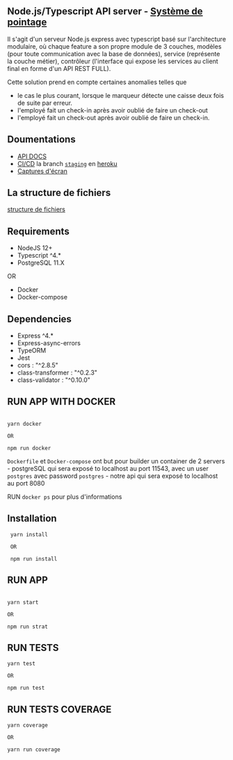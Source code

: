 ## Node.js/Typescript  API server - [Système de pointage](./docs/Test_descriptions.md)

Il s'agit d'un serveur Node.js express avec typescript basé sur l'architecture modulaire, où chaque feature a son propre module de 3 couches, modèles (pour toute communication avec la base de données), service (représente la couche métier), contrôleur (l'interface qui expose les services au client final en forme d'un API REST FULL).

Cette solution prend en compte certaines anomalies telles que 
- le cas le plus courant, lorsque le marqueur détecte une caisse deux fois de suite par erreur.
- l'employé fait un check-in après avoir oublié de faire un check-out 
- l'employé fait un check-out après avoir oublié de faire un check-in. 

## Doumentations

- [API DOCS](https://abc-pointage.herokuapp.com/api/v1/api-docs/#/) 
- [CI/CD](https://github.com/ELDJAZAERY/pointage/deployments/activity_log?environment=abc-pointage) la branch [`staging`](https://github.com/ELDJAZAERY/pointage/tree/staging) en [heroku](https://heroku.com)
- [Captures d'écran](./docs/Captures_ecran) 

## La structure de fichiers

[structure de fichiers](./docs/files.structur.txt)

## Requirements

- NodeJS 12+
- Typescript ^4.\*
- PostgreSQL 11.X

OR 

- Docker 
- Docker-compose

## Dependencies

- Express ^4.\*
- Express-async-errors
- TypeORM
- Jest
- cors : "^2.8.5"
- class-transformer : "^0.2.3"
- class-validator : "^0.10.0"



## RUN APP WITH DOCKER

```

yarn docker

OR 

npm run docker
```

`Dockerfile` et `Docker-compose` ont but pour builder un container de 2 servers 
    - postgreSQL qui sera exposé to localhost au port 11543, avec un user `postgres` avec password `postgres`
    - notre api qui sera exposé to localhost au port 8080

RUN `docker ps` pour plus d'informations


## Installation

```
 yarn install

 OR

 npm run install
```

## RUN APP

```

yarn start

OR 

npm run strat
```

## RUN TESTS

```
yarn test

OR

npm run test
```

## RUN TESTS COVERAGE

```
yarn coverage

OR

yarn run coverage
```
